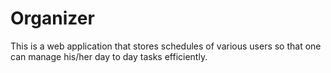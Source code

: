 # Organizer
This is a web application that stores schedules of various users so that one can manage his/her day to day tasks efficiently.
